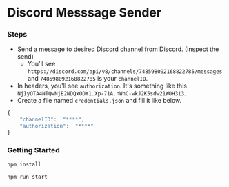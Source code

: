 # Discord Messsage Sender

### Steps
- Send a message to desired Discord channel from Discord. (Inspect the send)
	- You'll see `https://discord.com/api/v8/channels/748598092168822785/messages` and `748598092168822785` is your `channelID`.
- In headers, you'll see `authorization`. It's something like this `NjIyOTA4NTQwNjE2NDQxODY1.Xp-71A.nWnC-wkJ2K5sdw21WOH313`.
- Create a file named `credentials.json` and fill it like below.


```javascript
{
	"channelID":  "****",
	"authorization":  "****"
}
```

### Getting Started
```bash
npm install
```
```bash
npm run start
```
